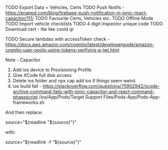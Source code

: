 TODO Export Data = Vehicles, Certs
TODO Push Notifs - https://enappd.com/blog/firebase-push-notification-in-ionic-react-capacitor/111/
TODO Favourite Certs, Vehicles etc.
TODO Offline Mode
TODO Import vehicle checklists
TODO 4 digit inspector unique code
TODO Download cert - lite like covid qr

TODO Secure lambdas with accessToken check - https://docs.aws.amazon.com/cognito/latest/developerguide/amazon-cognito-user-pools-using-tokens-verifying-a-jwt.html

Note - Capacitor
1.  Add ios device to Provisioning Profile
2.  Give XCode full disk access
3.  Delete ios folder and npx cap add ios if things seem weird.
4.  ios build fail - https://stackoverflow.com/questions/75902942/xcode-archive-command-fails-with-ionic-capacitor-and-react-command-phasescript
/ios/App/Pods/Target Support Files/Pods-App/Pods-App-frameworks.sh

And then replace:

source="$(readlink "${source}")"

with:

source="$(readlink -f "${source}")"